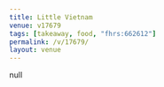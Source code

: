 ```yaml
---
title: Little Vietnam
venue: v17679
tags: [takeaway, food, "fhrs:662612"]
permalink: /v/17679/
layout: venue
---
```

null